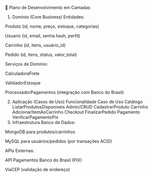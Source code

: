 📌 Plano de Desenvolvimento em Camadas
1. Domínio (Core Business)
Entidades:

Produto (id, nome, preço, estoque, categorias)

Usuario (id, email, senha hash, perfil)

Carrinho (id, itens, usuário_id)

Pedido (id, itens, status, valor_total)

Serviços de Domínio:

CalculadoraFrete

ValidadorEstoque

ProcessadorPagamentos (integração com Banco do Brasil)

2. Aplicação (Casos de Uso)
Funcionalidade	Caso de Uso
Catálogo	ListarProdutosDisponiveis
Admin/CRUD	CadastrarProduto
Carrinho	AdicionarItemAoCarrinho
Checkout	FinalizarPedido
Pagamento	VerificarPagamentoPix
3. Infraestrutura
Banco de Dados:

MongoDB para produtos/carrinhos

MySQL para usuários/pedidos (por transações ACID)

APIs Externas:

API Pagamentos Banco do Brasil (PIX)

ViaCEP (validação de endereço)